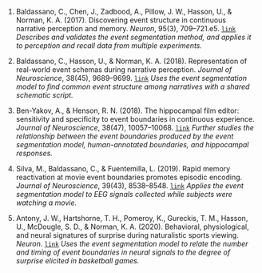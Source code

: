 1. Baldassano, C., Chen, J., Zadbood, A., Pillow, J. W., Hasson, U., & Norman, K. A. (2017). Discovering event structure in continuous narrative perception and memory. *Neuron*, 95(3), 709–721.e5. [`link`](https://doi.org/10.1016/j.neuron.2017.06.041) *Describes and validates the event segmentation method, and applies it to perception and recall data from multiple experiments.*

2. Baldassano, C., Hasson, U., & Norman, K. A. (2018). Representation of real-world event schemas during narrative perception. *Journal of Neuroscience*, 38(45), 9689–9699. [`link`](https://doi.org/10.1523/JNEUROSCI.0251-18.2018) *Uses the event segmentation model to find common event structure among narratives with a shared schematic script.*

3. Ben-Yakov, A., & Henson, R. N. (2018). The hippocampal film editor: sensitivity and specificity to event boundaries in continuous experience. *Journal of Neuroscience*, 38(47), 10057–10068. [`link`](https://doi.org/10.1523/JNEUROSCI.0524-18.2018) *Further studies the relationship between the event boundaries produced by the event segmentation model, human-annotated boundaries, and hippocampal responses.*

4. Silva, M., Baldassano, C., & Fuentemilla, L. (2019). Rapid memory reactivation at movie event boundaries promotes episodic encoding. *Journal of Neuroscience*, 39(43), 8538–8548. [`link`](https://doi.org/10.1523/JNEUROSCI.0360-19.2019) *Applies the event segmentation model to EEG signals collected while subjects were watching a movie.*

5. Antony, J. W., Hartshorne, T. H., Pomeroy, K., Gureckis, T. M., Hasson, U., McDougle, S. D., & Norman, K. A. (2020). Behavioral, physiological, and neural signatures of surprise during naturalistic sports viewing. *Neuron*. [`link`](https://doi.org/10.1016/j.neuron.2020.10.029) *Uses the event segmentation model to relate the number and timing of event boundaries in neural signals  to the degree of surprise elicited in basketball games.*

